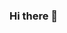 ### Hi there 👋

<!--
**matthewmauck/matthewmauck** is a ✨ _special_ ✨ repository because its `README.md` (this file) appears on your GitHub profile.

##Never half-ass two things. Whole-ass one thing.##
![]( https://media1.tenor.com/images/5b3e0ddf0f52b81cb71f7830f6d19a12/tenor.gif?itemid=4601682)
